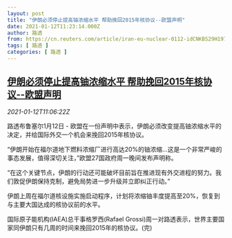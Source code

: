 ```yaml
---
layout: post
title: "伊朗必须停止提高铀浓缩水平 帮助挽回2015年核协议--欧盟声明"
date: 2021-01-12T11:23:14.000Z
author: 路透
from: https://cn.reuters.com/article/iran-eu-nuclear-0112-idCNKBS29H197
tags: [ 路透 ]
categories: [ 路透 ]
---
```

<!--1610450594000-->
[伊朗必须停止提高铀浓缩水平 帮助挽回2015年核协议--欧盟声明](https://cn.reuters.com/article/iran-eu-nuclear-0112-idCNKBS29H197)
------

<div>
<div><i>2021-01-12T11:06:22Z</i></div><p>路透布鲁塞尔1月12日 - 欧盟在一份声明中表示，伊朗必须改变提高铀浓缩水平的决定，并给国际外交一个机会来挽回2015年核协议。</p><p>“伊朗开始在福尔道地下燃料浓缩厂进行高达20%的铀浓缩...这是一个非常严峻的事态发展，值得深切关注，”欧盟27国政府周一晚间发布声明称。</p><p>“在这个关键节点，伊朗的行动还可能破坏目前旨在推进现有外交进程的努力。我们敦促伊朗保持克制，避免局势进一步升级并立即纠正行动。”</p><p>伊朗上周在福尔道核设施实施启动程序，计划将浓缩铀丰度提高至20%，恢复到与主要大国达成的核协议前的水平。</p><p>国际原子能机构(IAEA)总干事格罗西(Rafael Grossi)周一对路透表示，世界主要国家同伊朗只有几周的时间来挽回2015年的核协议。(完)</p>
</div>
